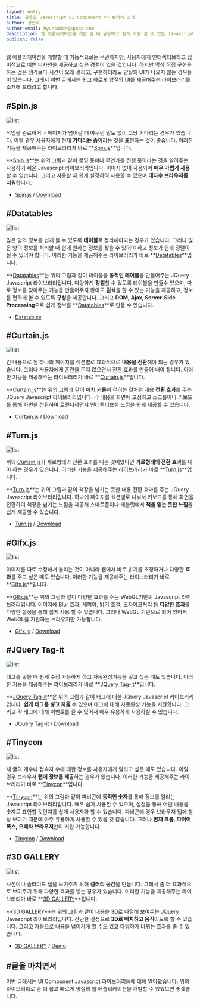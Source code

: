 ```yaml
---
layout: entry
title: 유용한 Javascript UI Component 라이브러리 소개
author: 정현석
author-email: hyunsukdn@spoqa.com
description: 웹 애플리케이션을 개발 할 때 유용하고 쉽게 사용 할 수 있는 Javascript UI Component들에 대해 소개 합니다.
publish: false
---
```



웹 애플리케이션을 개발할 때 기능적으로는 무관하지만, 사용자에게 인터렉티브하고 심미적으로 예쁜 디자인을 제공하고 싶은 경험이 있을 것입니다. 하지만 막상 직접 구현을 하는 것은 생각보다 시간이 오래 걸리고, 구현하더라도 양질의 UI가 나오지 않는 경우들이 있습니다. 그래서 이번 글에서는 쉽고 빠르게 양질의 UI를 제공해주는 라이브러리를 소개해 드리려고 합니다.

#Spin.js
---
  
![list](/images/UI_component/Spinjs.png)
  
작업을 완료하거나 페이지가 넘어갈 때 아무런 말도 없이 그냥 기다리는 경우가 있습니다. 이럴 경우 사용자에게 현재 **기다리는 중**이라는 것을 표현하는 것이 좋습니다. 이러한 기능을 제공해주는 라이브러리가 바로 **[Spin.js]**입니다.  
  
**[Spin.js]**는 위의 그림과 같이 로딩 중이나 무언가를 진행 중이라는 것을 알려주는 사용하기 쉬운 Javascript 라이브러리입니다. 이미지 없이 사용되어 **매우 가볍게 사용**할 수 있습니다. 그리고 사용할 때 쉽게 설정하여 사용할 수 있으며 **대다수 브라우저를 지원**합니다.
  
- [Spin.js] / [Download](https://github.com/fgnass/spin.js)
  
#Datatables
---
  
![list](/images/UI_component/Datatables.png)  
  
많은 양의 정보를 쉽게 볼 수 있도록 **테이블**로 정리해야되는 경우가 있습니다. 그러나 많은 양의 정보를 처리할 때 쉽게 원하는 정보를 찾을 수 있어야 하고 정보가 쉽게 정렬이 될 수 있어야 합니다. 이러한 기능을 제공해주는 라이브러리가 바로 **[Datatables]**입니다.  
  
**[Datatables]**는 위의 그림과 같이 테이블을 **동적인 테이블**을 만들어주는 JQuery Javascript 라이브러리입니다. 다양하게 **정렬**할 수 있도록 테이블을 만들수 있으며, 따로 정보를 찾아주는 기능을 만들어주지 않아도 **검색**을 할 수 있는 기능을 제공하고, 정보를 편하게 볼 수 있도록 **구성**을 제공합니다. 그리고 **DOM, Ajax, Server-Side Processing**으로 쉽게 정보를 **[Datatables]**로 만들 수 있습니다.
  
- [Datatables]
  
#Curtain.js
---
  
![list](/images/UI_component/Curtainjs.png)  
  
긴 내용으로 된 하나의 페이지를 섹션별로 효과적으로 **내용을 전환**해야 되는 경우가 있습니다. 그러나 사용자에게 혼란을 주지 않으면서 전환 효과를 만들어 내야 합니다. 이러한 기능을 제공해주는 라이브러리가 바로 **[Curtain.js]**입니다.  
  
**[Curtain.js]**는 위의 그림과 같이 마치 **커튼**이 걷히는 것처럼 내용 **전환 효과**를 주는 JQuery Javascript 라이브러리입니다. 각 내용을 화면에 고정하고 스크롤이나 키보드를 통해 화면을 전환하여 트렌디하면서 인터렉티브한 느낌을 쉽게 제공할 수 있습니다.
  
- [Curtain.js] / [Download](https://github.com/Victa/curtain.js)
  
#Turn.js
---
  
![list](/images/UI_component/Turnjs.png)  
  
위의 [Curtain.js]가 세로형태의 전환 효과를 내는 것이었다면 **가로형태의 전환 효과**를 내야 하는 경우가 있습니다. 이러한 기능을 제공해주는 라이브러리가 바로 **[Turn.js]**입니다.  
  
**[Turn.js]**는 위의 그림과 같이 책장을 넘기는 듯한 내용 전환 효과를 주는 JQuery Javascript 라이브러리입니다. 하나에 페이지를 섹션별로 나눠서 키보드를 통해 화면을 전환하여 책장을 넘기는 느낌을 제공해 스마트폰이나 태블릿에서 **책을 읽는 듯한 느낌**을 쉽게 제공할 수 있습니다.
  
- [Turn.js] / [Download](https://github.com/blasten/turn.js)
  
#Glfx.js
---
  
![list](/images/UI_component/Glfxjs.png)  
  
이미지를 따로 수정해서 올리는 것이 아니라 웹에서 바로 밝기를 조정하거나 다양한 **효과**를 주고 싶은 때도 있습니다. 이러한 기능을 제공해주는 라이브러리가 바로 **[Glfx.js]**입니다.
  
**[Glfx.js]**는 위의 그림과 같이 다양한 효과를 주는 WebGL기반의 Javascript 라이브러리입니다. 이미지에 Blur 효과, 세피아, 밝기 조절, 모자이크처리 등 **다양한 효과**를 다양한 설정을 통해 쉽게 사용 할 수 있습니다. 그러나 WebGL 기반으로 되어 있어서 WebGL을 지원하는 브라우저만 가능합니다.
  
- [Glfx.js] / [Download](https://github.com/evanw/glfx.js)
  
#JQuery Tag-it
---
  
![list](/images/UI_component/Tag-it.png)  
  
태그를 넣을 때  쉽게 수정 가능하게 하고 자동완성기능을 넣고 싶은 때도 있습니다. 이러한 기능을 제공해주는 라이브러리가 바로 **[JQuery Tag-it]**입니다.  
  
**[JQuery Tag-it]**은 위의 그림과 같이 태그에 대한 JQuery Javascript 라이브러리입니다. **쉽게 태그를 넣고 지울** 수 있으며 태그에 대해 자동완성 기능을 지원합니다. 그리고 각 태그에 대해 이벤트를 줄 수 있어서 매우 유용하게 사용하실 수 있습니다.
  
- [JQuery Tag-it] / [Download](https://github.com/aehlke/tag-it)
  
#Tinycon
---
  
![list](/images/UI_component/Tinycon.png)  
  
새 글의 개수나 접속자 수에 대한 정보를 사용자에게 알리고 싶은 때도 있습니다. 이럴 경우 브라우저 **탭에 정보를 제공**하는 경우가 있습니다. 이러한 기능을 제공해주는 라이브러리가 바로 **[Tinycon]**입니다.
  
**[Tinycon]**는 위의 그림과 같이 파비콘에 **동적인 숫자**를 통해 정보를 알리는 Javascript 라이브러리입니다. 매우 쉽게 사용할 수 있으며, 설정을 통해 어떤 내용을 숫자로 표현할 것인지를 쉽게 사용자화 할 수 있습니다. 파비콘에 경우 브라우저 탭에 항상 보이기 때문에 아주 유용하게 사용할 수 있을 것 같습니다. 그러나 **현재 크롬, 파이어폭스, 오페라 브라우저**만이 지원 가능합니다.
  
- [Tinycon] / [Download](https://github.com/tommoor/tinycon)
  
#3D GALLERY
---
  
![list](/images/UI_component/3DGallery.png)  
  
사진이나 슬라이드 탭을 보여주기 위해 **갤러리 공간**을 만듭니다. 그래서 좀 더 효과적으로 보여주기 위해 다양한 효과를 넣는 경우가 있습니다. 이러한 기능을 제공해주는 라이브러리가 바로 **[3D GALLERY]**입니다.  
  
**[3D GALLERY]**는 위의 그림과 같이 내용을 3D로 나열해 보여주는 JQuery Javascript 라이브러리입니다. 간단한 설정으로 **3D로 배치하고 움직**이도록 할 수 있습니다. 그리고 자동으로 내용을 넘어가게 할 수도 있고 다양하게 바뀌는 효과를 줄 수 있습니다.
  
- [3D GALLERY] / [Demo](http://tympanus.net/Development/3DGallery/)
  
#글을 마치면서
---
이번 글에서는 UI Component Javascript 라이브러리들에 대해 알아봤습니다. 위의 라이브러리로 좀 더 쉽고 빠르게 양질의 웹 애플리케이션을 개발할 수 있었으면 좋겠습니다.


[Spin.js]: http://fgnass.github.com/spin.js/
[Datatables]: http://datatables.net/
[Curtain.js]: http://curtain.victorcoulon.fr/
[Turn.js]: http://www.turnjs.com/
[Glfx.js]: http://evanw.github.com/glfx.js/
[JQuery Tag-it]: http://aehlke.github.com/tag-it/
[Tinycon]: http://tommoor.github.com/tinycon/
[3D GALLERY]: http://tympanus.net/codrops/2012/02/06/3d-gallery-with-css3-and-jquery/